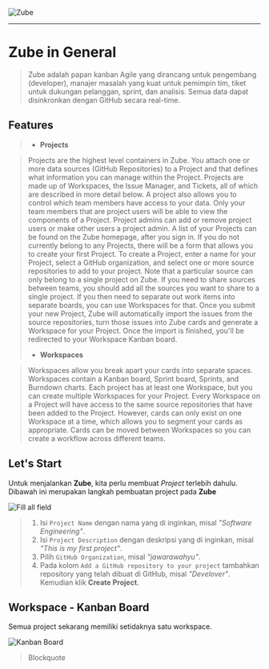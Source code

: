 
![Zube](https://zube.io/images/45001cebe04ef1725a03259b174cf3a6.combo_blue.svg)


---

# Zube in General

> Zube adalah papan kanban Agile yang dirancang untuk pengembang (developer), manajer masalah yang kuat untuk pemimpin tim, tiket untuk dukungan pelanggan, sprint, dan analisis. Semua data dapat disinkronkan dengan GitHub secara real-time.


## Features

> * **Projects**
>

>  Projects are the highest level containers in Zube. You attach one or more data sources (GitHub Repositories) to a Project and that defines what information you can manage within the Project. Projects are made up of Workspaces, the Issue Manager, and Tickets, all of which are described in more detail below. A project also allows you to control which team members have access to your data. Only your team members that are project users will be able to view the components of a Project. Project admins can add or remove project users or make other users a project admin. A list of your Projects can be found on the Zube homepage, after you sign in. If you do not currently belong to any Projects, there will be a form that allows you to create your first Project.
> To create a Project, enter a name for your Project, select a GitHub organization, and select one or more source repositories to add to your project. Note that a particular source can only belong to a single project on Zube. If you need to share sources between teams, you should add all the sources you want to share to a single project. If you then need to separate out work items into separate boards, you can use Workspaces for that. Once you submit your new Project, Zube will automatically import the issues from the source repositories, turn those issues into Zube cards and generate a Workspace for your Project. Once the import is finished, you'll be redirected to your Workspace Kanban board.
> 
> * **Workspaces**
>

> Workspaces allow you break apart your cards into separate spaces. Workspaces contain a Kanban board, Sprint board, Sprints, and Burndown charts. Each project has at least one Workspace, but you can create multiple Workspaces for your Project. Every Workspace on a Project will have access to the same source repositories that have been added to the Project. However, cards can only exist on one Workspace at a time, which allows you to segment your cards as appropriate. Cards can be moved between Workspaces so you can create a workflow across different teams.

## Let's Start

Untuk menjalankan **Zube**, kita perlu membuat *Project* terlebih dahulu. Dibawah ini merupakan langkah pembuatan project pada **Zube**

![Fill all field](https://lh3.googleusercontent.com/-OBksglMHMLk/WFcv_PkVS6I/AAAAAAAAAPM/c-KJ4UcmvSM5nKuV4neN0MQZvVWIlB-qQCLcB/s0/5.png "5.png")

> 1. Isi `Project Name` dengan nama yang di inginkan, misal _"Software Engineering"_.
> 2. Isi `Project Description` dengan deskripsi yang di inginkan, misal _"This is my first project"_.
> 3. Pilih `GitHub Organization`, misal _"jawarawahyu"_.
> 4. Pada kolom `Add a GitHub repository to your project` tambahkan repository yang telah dibuat di GitHub, misal _"Develover"_. Kemudian klik **Create Project**.


## Workspace - Kanban Board

Semua project sekarang memiliki setidaknya satu workspace.

![Kanban Board](https://lh3.googleusercontent.com/-kkVwErY3Bbs/WFc5VrCNaoI/AAAAAAAAAP0/xYNQ6QuESxQFo2370jul1gcvSb_M-lB4QCLcB/s0/6.png "6.png")

> Blockquote
